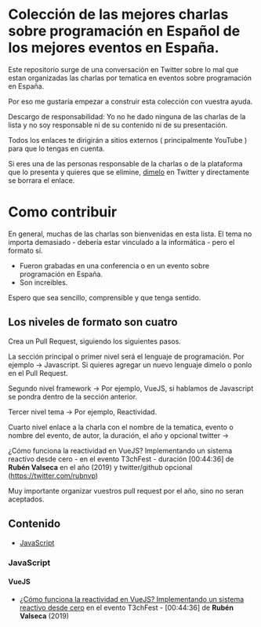 # Colección de las mejores charlas sobre programación en Español de los mejores eventos en España.

Este repositorio surge de una conversación en Twitter sobre lo mal que estan organizadas las charlas por tematica en eventos sobre programación en España.

Por eso me gustaría empezar a construir esta colección con vuestra ayuda.

Descargo de responsabilidad: Yo no he dado ninguna de las charlas de la lista y no soy responsable ni de su contenido ni de su presentación. 

Todos los enlaces te dirigirán a sitios externos ( principalmente YouTube ) para que lo tengas en cuenta. 

Si eres una de las personas responsable de la charlas o de la plataforma que lo presenta y quieres que se elimine, [dimelo](https://twitter.com/galiciandevelop) en Twitter y directamente se borrara el enlace.

# Como contribuir

En general, muchas de las charlas son bienvenidas en esta lista. El tema no importa demasiado - debería estar vinculado a la informática - pero el formato sí.

- Fueron grabadas en una conferencia o en un evento sobre programación en España. 
- Son increibles.

Espero que sea sencillo, comprensible y que tenga sentido.

## Los niveles de formato son cuatro 

Crea un Pull Request, siguiendo los siguientes pasos.

La sección principal o primer nivel será el lenguaje de programación. Por ejemplo -> Javascript. Si quieres agregar un nuevo lenguaje dimelo o ponlo en el Pull Request.

Segundo nivel framework -> Por ejemplo, VueJS, si hablamos de Javascript se pondra dentro de la sección anterior.

Tercer nivel tema -> Por ejemplo, Reactividad.

Cuarto nivel enlace a la charla con el nombre de la tematica, evento o nombre del evento, de autor, la duración, el año y opcional twitter ->

¿Cómo funciona la reactividad en VueJS? Implementando un sistema reactivo desde cero - en el evento T3chFest - duración [00:44:36] de **Rubén Valseca** en el año (2019) y twitter/github opcional (https://twitter.com/rubnvp)

Muy importante organizar vuestros pull request por el año, sino no seran aceptados.

## Contenido

* [JavaScript](#javascript)

### JavaScript

#### VueJS

* [¿Cómo funciona la reactividad en VueJS? Implementando un sistema reactivo desde cero](https://www.youtube.com/watch?v=axXwWU-L7RM) en el evento T3chFest - [00:44:36] de **Rubén Valseca** (2019)
